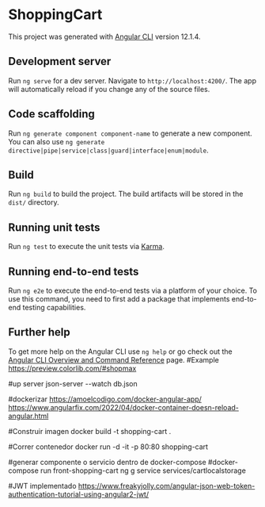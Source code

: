 # ShoppingCart

This project was generated with [Angular CLI](https://github.com/angular/angular-cli) version 12.1.4.

## Development server

Run `ng serve` for a dev server. Navigate to `http://localhost:4200/`. The app will automatically reload if you change any of the source files.

## Code scaffolding

Run `ng generate component component-name` to generate a new component. You can also use `ng generate directive|pipe|service|class|guard|interface|enum|module`.

## Build

Run `ng build` to build the project. The build artifacts will be stored in the `dist/` directory.

## Running unit tests

Run `ng test` to execute the unit tests via [Karma](https://karma-runner.github.io).

## Running end-to-end tests

Run `ng e2e` to execute the end-to-end tests via a platform of your choice. To use this command, you need to first add a package that implements end-to-end testing capabilities.

## Further help

To get more help on the Angular CLI use `ng help` or go check out the [Angular CLI Overview and Command Reference](https://angular.io/cli) page.
#Example
https://preview.colorlib.com/#shopmax

#up server
json-server --watch db.json

#dockerizar
https://amoelcodigo.com/docker-angular-app/
https://www.angularfix.com/2022/04/docker-container-doesn-reload-angular.html

#Construir imagen
docker build -t shopping-cart .

#Correr contenedor
docker run -d -it -p 80:80 shopping-cart

#generar componente o servicio dentro de docker-compose
#docker-compose run front-shopping-cart ng g service services/cartlocalstorage 

#JWT implementado
https://www.freakyjolly.com/angular-json-web-token-authentication-tutorial-using-angular2-jwt/